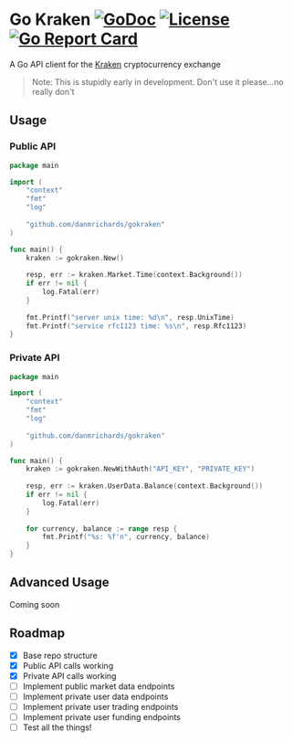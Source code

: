 # Go Kraken [![GoDoc](https://godoc.org/github.com/danmrichards/gokraken?status.svg)](https://godoc.org/github.com/danmrichards/gokraken) [![License](http://img.shields.io/badge/license-mit_bsd-blue.svg)](https://raw.githubusercontent.com/danmrichards/gokraken/master/LICENSE) [![Go Report Card](https://goreportcard.com/badge/github.com/danmrichards/gokraken)](https://goreportcard.com/report/github.com/danmrichards/gokraken)
A Go API client for the [Kraken](https://www.kraken.com) cryptocurrency exchange

> Note: This is stupidly early in development. Don't use it please...no really don't

## Usage
### Public API
```go
package main

import (
	"context"
	"fmt"
	"log"
	
	"github.com/danmrichards/gokraken"
)

func main() {
	kraken := gokraken.New()
	
	resp, err := kraken.Market.Time(context.Background())
	if err != nil {
		log.Fatal(err)
	}
	
	fmt.Printf("server unix time: %d\n", resp.UnixTime)
	fmt.Printf("service rfc1123 time: %s\n", resp.Rfc1123)
}
```

### Private API
```go
package main

import (
	"context"
	"fmt"
	"log"
	
	"github.com/danmrichards/gokraken"
)

func main() {
	kraken := gokraken.NewWithAuth("API_KEY", "PRIVATE_KEY")
	
	resp, err := kraken.UserData.Balance(context.Background())
	if err != nil {
		log.Fatal(err)
	}
	
	for currency, balance := range resp {
	    fmt.Printf("%s: %f'n", currency, balance)
	}
}
```

## Advanced Usage
Coming soon

## Roadmap
- [x] Base repo structure
- [x] Public API calls working
- [x] Private API calls working
- [ ] Implement public market data endpoints
- [ ] Implement private user data endpoints
- [ ] Implement private user trading endpoints
- [ ] Implement private user funding endpoints
- [ ] Test all the things!